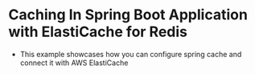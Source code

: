 # Caching In Spring Boot Application with ElastiCache for Redis 

* This example showcases how you can configure spring cache and connect it with 
AWS ElastiCache
